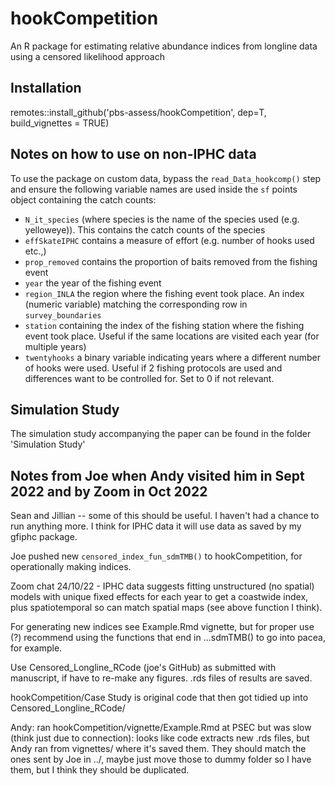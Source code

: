 # hookCompetition
An R package for estimating relative abundance indices from longline data using a censored likelihood approach

## Installation

remotes::install_github('pbs-assess/hookCompetition', dep=T, build_vignettes = TRUE)

## Notes on how to use on non-IPHC data

To use the package on custom data, bypass the `read_Data_hookcomp()` step and ensure the following variable names are used inside the `sf` points object containing the catch counts:

- `N_it_species` (where species is the name of the species used (e.g. yelloweye)). This contains the catch counts of the species
- `effSkateIPHC` contains a measure of effort (e.g. number of hooks used etc.,)
- `prop_removed` contains the proportion of baits removed from the fishing event
- `year` the year of the fishing event
- `region_INLA` the region where the fishing event took place. An index (numeric variable) matching the corresponding row in `survey_boundaries`
- `station` containing the index of the fishing station where the fishing event took place. Useful if the same locations are visited each year (for multiple years)
- `twentyhooks` a binary variable indicating years where a different number of hooks were used. Useful if 2 fishing protocols are used and differences want to be controlled for. Set to 0 if not relevant.

## Simulation Study

The simulation study accompanying the paper can be found in the folder 'Simulation Study'

## Notes from Joe when Andy visited him in Sept 2022 and by Zoom in Oct 2022

Sean and Jillian -- some of this should be useful. I haven't had a chance to run anything more. I think for IPHC data it will use data as saved by my gfiphc package.
 
Joe pushed new `censored_index_fun_sdmTMB()` to hookCompetition, for operationally making indices.

Zoom chat 24/10/22 - IPHC data suggests fitting unstructured (no spatial) models with unique fixed effects for each year to get a coastwide index, plus spatiotemporal so can match spatial maps (see above function I think).

For generating new indices see Example.Rmd vignette, but for proper use (?) recommend using the functions that end in ...sdmTMB() to go into pacea, for example.

Use Censored_Longline_RCode (joe's GitHub) as submitted with manuscript, if have to re-make any figures. .rds files of results are saved. 

hookCompetition/Case Study is original code that then got tidied up into Censored_Longline_RCode/

Andy: ran hookCompetition/vignette/Example.Rmd at PSEC but was slow (think just due to connection): looks like code extracts new .rds files, but Andy ran from vignettes/ where it's saved them. They should match the ones sent by Joe in ../, maybe just move those to dummy folder so I have them, but I think they should be duplicated.
